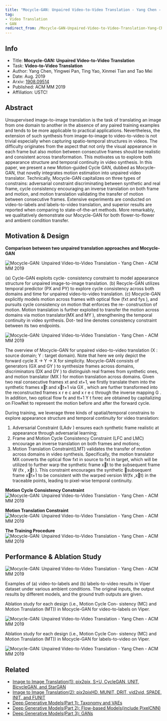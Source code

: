 ```yaml
---
title: "Mocycle-GAN: Unpaired Video-to-Video Translation - Yang Chen -  ACM MM 2019"
tag:
- Video Translation
- GAN
redirect_from: /Mocycle-GAN-Unpaired-Video-to-Video-Translation-Yang-Chen--ACMMM-2019.html
---
```




## Info
- Title: **Mocycle-GAN: Unpaired Video-to-Video Translation**
- Task: **Video-to-Video Translation**
- Author: Yang Chen, Yingwei Pan, Ting Yao, Xinmei Tian and Tao Mei
- Date:  Aug. 2019
- Arxiv: [1908.09514 ](https://arxiv.org/abs/1908.09514)
- Published: ACM MM 2019
- Affiliation: USTC!

## Abstract
Unsupervised image-to-image translation is the task of translating an image from one domain to another in the absence of any paired training examples and tends to be more applicable to practical applications. Nevertheless, the extension of such synthesis from image-to-image to video-to-video is not trivial especially when capturing spatio-temporal structures in videos. The difficulty originates from the aspect that not only the visual appearance in each frame but also motion between consecutive frames should be realistic and consistent across transformation. This motivates us to explore both appearance structure and temporal continuity in video synthesis. In this paper, we present a new Motion-guided Cycle GAN, dubbed as Mocycle-GAN, that novelly integrates motion estimation into unpaired video translator. Technically, Mocycle-GAN capitalizes on three types of constrains: adversarial constraint discriminating between synthetic and real frame, cycle consistency encouraging an inverse translation on both frame and motion, and motion translation validating the transfer of motion between consecutive frames. Extensive experiments are conducted on video-to-labels and labels-to-video translation, and superior results are reported when comparing to state-of-the-art methods. More remarkably, we qualitatively demonstrate our Mocycle-GAN for both flower-to-flower and ambient condition transfer.

## Motivation & Design

**Comparison between two unpaired translation approaches and Mocycle-GAN**

 ![Mocycle-GAN: Unpaired Video-to-Video Translation - Yang Chen -  ACM MM 2019](https://i.imgur.com/wXxhqeR.jpg)


 (a) Cycle-GAN exploits cycle- consistency constraint to model appearance structure for unpaired image-to-image translation. 
(b) Recycle-GAN utilizes temporal predictor (PX and PY) to explore cycle consistency across both domains and time for unpaired video-to-video translation. 
(c) Mocycle-GAN explicitly models motion across frames with optical flow (fxt and fys ), and pursuits cycle consistency on motion that enforces the re- construction of motion. Motion translation is further exploited to transfer the motion across domains via motion translator(MX and MY ), strengthening the temporal continuity in video synthesis. Dot- ted line denotes consistency constraint between its two endpoints.

![Mocycle-GAN: Unpaired Video-to-Video Translation - Yang Chen -  ACM MM 2019](https://i.imgur.com/RFqjulj.jpg)

<script async src="https://pagead2.googlesyndication.com/pagead/js/adsbygoogle.js"></script>
<ins class="adsbygoogle"
     style="display:block; text-align:center;"
     data-ad-layout="in-article"
     data-ad-format="fluid"
     data-ad-client="ca-pub-4466575858054752"
     data-ad-slot="8787986126"></ins>
<script>
     (adsbygoogle = window.adsbygoogle || []).push({});
</script>

The overview of Mocycle-GAN for unpaired video-to-video translation (X : source domain; Y : target domain). 
Note that here we only depict the forward cycle X → Y → X for simplicity. Mocycle-GAN consists of generators (GX and GY ) to synthesize frames across
domains, discriminators (DX and DY ) to distinguish real frames from synthetic ones, and motion translator (MX ) for motion translation
across domains. Given two real consecutive frames xt and xt+1, we firstly translate them into the synthetic frames x􏰂t and x􏰂t+1 via GX , which
are further transformed into the reconstructed frames x r e c and x r e c through the inverse mapping G . In addition, two optical flow fx and tt+1 Y t
fxrec are obtained by capitalizing on FlowNet to represent the motion before and after the forward cycle. 

During training, we leverage three kinds of spatial/temporal constrains to explore appearance structure and temporal continuity for video translation: 

1. Adversarial Constraint (LAdv ) ensures each synthetic frame realistic at appearance through adversarial learning;
2. Frame and Motion Cycle Consistency Constraint (LFC and LMC) encourage an inverse translation on both frames and motions;
3. Motion Translation Constraint(LMT) validates the transfer of motion across domains in video synthesis. Specifically, the motion translator MX converts the optical flow fxt in source to fxt in target, which will be utilized to further warp the synthetic frame x􏰂t to the subsequent frame W (fx , x􏰂t ). This constraint encourages the synthetic 􏰂subsequent frame x􏰂t+1 to be consistent with the warped version W(fx ,x􏰂t) in the traceable points, leading to pixel-wise temporal continuity.

**Motion Cycle Consistency Constraint**
![Mocycle-GAN: Unpaired Video-to-Video Translation - Yang Chen -  ACM MM 2019](https://i.imgur.com/NHzxR16.jpg)

**Motion Translation Constraint**
![Mocycle-GAN: Unpaired Video-to-Video Translation - Yang Chen -  ACM MM 2019](https://i.imgur.com/jTUWJfN.jpg)

**The Training Procedure**
![Mocycle-GAN: Unpaired Video-to-Video Translation - Yang Chen -  ACM MM 2019](https://i.imgur.com/esqY8Pn.jpg)

<script async src="https://pagead2.googlesyndication.com/pagead/js/adsbygoogle.js"></script>
<ins class="adsbygoogle"
     style="display:block; text-align:center;"
     data-ad-layout="in-article"
     data-ad-format="fluid"
     data-ad-client="ca-pub-4466575858054752"
     data-ad-slot="8787986126"></ins>
<script>
     (adsbygoogle = window.adsbygoogle || []).push({});
</script>

## Performance & Ablation Study
![Mocycle-GAN: Unpaired Video-to-Video Translation - Yang Chen -  ACM MM 2019](https://i.imgur.com/3LW5sQp.jpg)

Examples of (a) video-to-labels and (b) labels-to-video results in Viper dataset under various ambient conditions. The original inputs, the output results by different models, and the ground truth outputs are given.

Ablation study for each design (i.e., Motion Cycle Con- sistency (MC) and Motion Translation (MT)) in Mocycle-GAN for video-to-labels on Viper.

![Mocycle-GAN: Unpaired Video-to-Video Translation - Yang Chen -  ACM MM 2019](https://i.imgur.com/SR37GCK.jpg)


Ablation study for each design (i.e., Motion Cycle Con- sistency (MC) and Motion Translation (MT)) in Mocycle-GAN for labels-to-video on Viper.

![Mocycle-GAN: Unpaired Video-to-Video Translation - Yang Chen -  ACM MM 2019](https://i.imgur.com/jn2Fybe.jpg)



<script async src="https://pagead2.googlesyndication.com/pagead/js/adsbygoogle.js"></script>
<ins class="adsbygoogle"
     style="display:block; text-align:center;"
     data-ad-layout="in-article"
     data-ad-format="fluid"
     data-ad-client="ca-pub-4466575858054752"
     data-ad-slot="8787986126"></ins>
<script>
     (adsbygoogle = window.adsbygoogle || []).push({});
</script>



## Related
- [Image to Image Translation(1): pix2pix, S+U, CycleGAN, UNIT, BicycleGAN, and StarGAN](https://arxivnote.ddlee.cn/Image-to-image-Translation-pix2pix-CycleGAN-UNIT-BicycleGAN-StarGAN.html)
- [Image to Image Translation(2): pix2pixHD, MUNIT, DRIT, vid2vid, SPADE, INIT, and FUNIT](https://arxivnote.ddlee.cn/Image-to-image-Translation-pix2pixHD-MUNIT-DRIT-vid2vid-SPADE-INIT-FUNIT.html)
- [Deep Generative Models(Part 1): Taxonomy and VAEs](https://arxivnote.ddlee.cn/Deep-Generative-Models-Taxonomy-VAE.html)
- [Deep Generative Models(Part 2): Flow-based Models(include PixelCNN)](https://arxivnote.ddlee.cn/Deep-Generative-Models-Flow-based-Models-PixelCNN.html)
- [Deep Generative Models(Part 3): GANs](https://arxivnote.ddlee.cn/Deep-Generative-Models-GAN-WGAN-SAGAN-StyleGAN-BigGAN.html)

